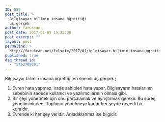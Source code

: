 ```yaml
---
ID: 589
post_title: >
  Bilgisayar bilimin insana öğrettiği
  üç gerçek
author: farukcan
post_date: 2017-01-09 15:35:30
post_excerpt: ""
layout: post
permalink: >
  http://farukcan.net/felsefe/2017/01/bilgisayar-bilimin-insana-ogrettigi-uc-gercek/
published: true
dsq_thread_id:
  - "5462708591"
---
```

Bilgisayar bilimin insana öğrettiği en önemli üç gerçek ;
<ol>
	<li>Evren hata yapmaz, irade sahipleri hata yapar. Bilgisayarın hatalarının sebebinin sadece kullanıcı ve yazılımcılarının olması gibi.</li>
	<li>Bir şeyi yönetmek için onu parçalamak ve ayrıştırmak gerekir. Bu süreç yönetimininden, Toplumu yönetmeye kadar her şeyde geçerli bir kuraldır.</li>
	<li>Evrende ki her şey veridir. Anladıklarımız ise bilgidir.</li>
</ol>
